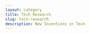 ```yaml
---
layout: category
title: Tech Research
slug: tech-research
description: New Inventions in Tech
---
```


